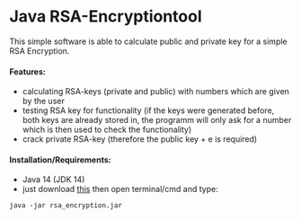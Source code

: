 # Java RSA-Encryptiontool

This simple software is able to calculate public and private key for a simple RSA Encryption.

#### Features:
* calculating RSA-keys (private and public) with numbers which are given by the user
* testing RSA key for functionality (if the keys were generated before, both keys are already stored in, the programm will only ask for a number which is then used to check the functionality)
* crack private RSA-key (therefore the public key + e is required)

#### Installation/Requirements:
* Java 14 (JDK 14)
* just download [this](https://github.com/Zyzonix/rsa_encryption/blob/main/compiled_jar/rsa_calculation.jar?raw=true) then open terminal/cmd and type:
```
java -jar rsa_encryption.jar
```
